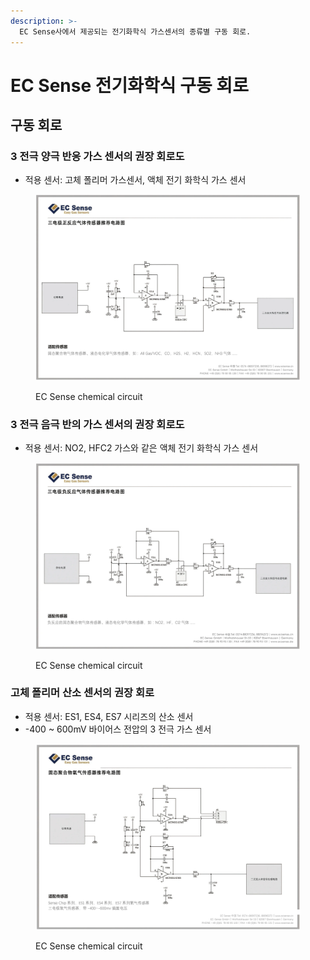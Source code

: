 ```yaml
---
description: >-
  EC Sense사에서 제공되는 전기화학식 가스센서의 종류별 구동 회로.
---
```


# EC Sense 전기화학식 구동 회로

## 구동 회로

### 3 전극 양극 반응 가스 센서의 권장 회로도

- 적용 센서: 고체 폴리머 가스센서, 액체 전기 화학식 가스 센서

<figure><img src="p1_image/P02.webp" alt="EC Sense chemical circuit" width="563"><figcaption><p>EC Sense chemical circuit</p></figcaption></figure>

### 3 전극 음극 반의 가스 센서의 권장 회로도

- 적용 센서: NO2, HFC2 가스와 같은 액체 전기 화학식 가스 센서

<figure><img src="p1_image/P03.webp" alt="EC Sense chemical circuit" width="563"><figcaption><p>EC Sense chemical circuit</p></figcaption></figure>

### 고체 폴리머 산소 센서의 권장 회로

- 적용 센서: ES1, ES4, ES7 시리즈의 산소 센서
- -400 ~ 600mV 바이어스 전압의 3 전극 가스 센서

<figure><img src="p1_image/P01.webp" alt="EC Sense chemical circuit" width="563"><figcaption><p>EC Sense chemical circuit</p></figcaption></figure>
